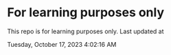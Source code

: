 # For learning purposes only
This repo is for learning purposes only.
Last updated at

Tuesday, October 17, 2023 4:02:16 AM

